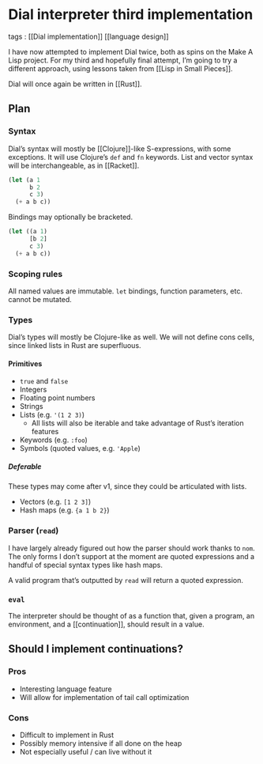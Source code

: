 # Dial interpreter third implementation

tags
: [[Dial implementation]] [[language design]]

I have now attempted to implement Dial twice, both as spins on the Make A Lisp project. For my third and hopefully final attempt, I&rsquo;m going to try a different approach, using lessons taken from [[Lisp in Small Pieces]].

Dial will once again be written in [[Rust]].


## Plan


### Syntax

Dial&rsquo;s syntax will mostly be [[Clojure]]-like S-expressions, with some exceptions. It will use Clojure&rsquo;s `def` and `fn` keywords. List and vector syntax will be interchangeable, as in [[Racket]].

```lisp
(let (a 1
      b 2
      c 3)
  (+ a b c))
```

Bindings may optionally be bracketed.

```lisp
(let ((a 1)
      [b 2]
      c 3)
  (+ a b c))
```


### Scoping rules

All named values are immutable. `let` bindings, function parameters, etc. cannot be mutated.


### Types

Dial&rsquo;s types will mostly be Clojure-like as well. We will not define cons cells, since linked lists in Rust are superfluous.


#### Primitives

-   `true` and `false`
-   Integers
-   Floating point numbers
-   Strings
-   Lists (e.g. `'(1 2 3)`)
    -   All lists will also be iterable and take advantage of Rust&rsquo;s iteration features
-   Keywords (e.g. `:foo`)
-   Symbols (quoted values, e.g. `'Apple`)


##### Deferable

These types may come after v1, since they could be articulated with lists.

-   Vectors (e.g. `[1 2 3]`)
-   Hash maps (e.g. `{a 1 b 2}`)


### Parser (`read`)

I have largely already figured out how the parser should work thanks to `nom`. The only forms I don&rsquo;t support at the moment are quoted expressions and a handful of special syntax types like hash maps.

A valid program that&rsquo;s outputted by `read` will return a quoted expression.


### `eval`

The interpreter should be thought of as a function that, given a program, an environment, and a [[continuation]], should result in a value.


## Should I implement continuations?


### Pros

-   Interesting language feature
-   Will allow for implementation of tail call optimization


### Cons

-   Difficult to implement in Rust
-   Possibly memory intensive if all done on the heap
-   Not especially useful / can live without it

